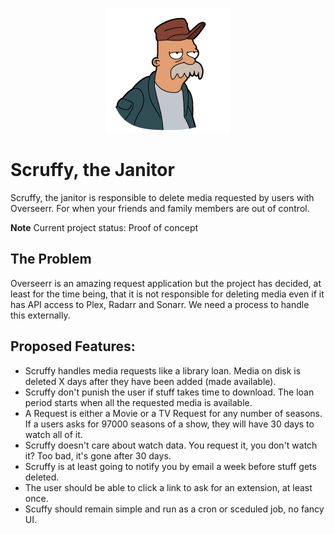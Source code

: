 
<p align="center">
  <img src="./email_templates/scruffy.png">
</p>

# Scruffy, the Janitor
Scruffy, the janitor is responsible to delete media requested by users with Overseerr.
For when your friends and family members are out of control.

**Note** Current project status: Proof of concept

## The Problem
Overseerr is an amazing request application but the project has decided, at least for the time being, that it is not responsible for deleting media even if it has API access to Plex, Radarr and Sonarr. We need a process to handle this externally.

## Proposed Features:
* Scruffy handles media requests like a library loan. Media on disk is deleted X days after they have been added (made available).
* Scruffy don't punish the user if stuff takes time to download. The loan period starts when all the requested media is available.
* A Request is either a Movie or a TV Request for any number of seasons. If a users asks for 97000 seasons of a 
show, they will have 30 days to watch all of it. 
* Scruffy doesn't care about watch data. You request it, you don't watch it? Too bad, it's gone after 30 days.
* Scruffy is at least going to notify you by email a week before stuff gets deleted.
* The user should be able to click a link to ask for an extension, at least once.
* Scuffy should remain simple and run as a cron or sceduled job, no fancy UI.
